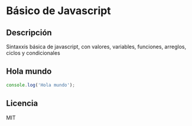 # Básico de Javascript

## Descripción
Sintaxxis básica de javascript, con valores, variables, funciones, arreglos, ciclos y condicionales

## Hola mundo
```javascript
console.log('Hola mundo');
```
## Licencia
MIT